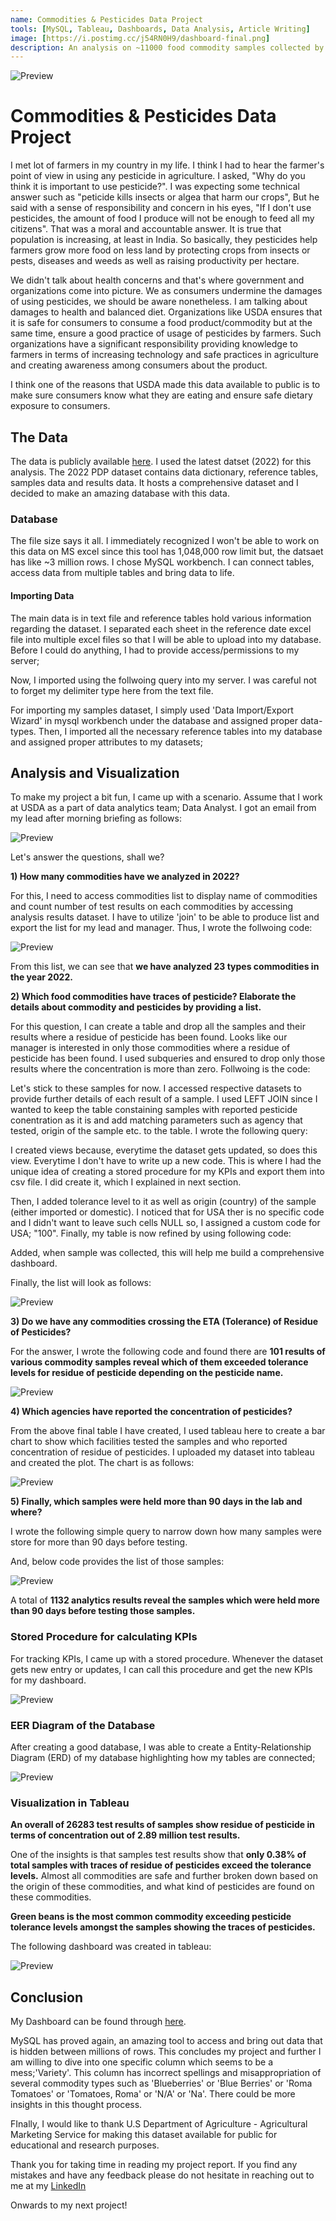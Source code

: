 ```yaml
---
name: Commodities & Pesticides Data Project 
tools: [MySQL, Tableau, Dashboards, Data Analysis, Article Writing]
image: [https://i.postimg.cc/j54RN0H9/dashboard-final.png]
description: An analysis on ~11000 food commodity samples collected by USDA approved agencies to monitor the residue of pesticides concentration before the commoditiy reaches consumers. Analysed over 2 million test results of the samples, tracking key parameters such as origin, pesticide tolerance levels etc.
---
```


![Preview](https://i.postimg.cc/SKtvvZys/9807.jpg)

# Commodities & Pesticides Data Project

I met lot of farmers in my country in my life. I think I had to hear the farmer's point of view in using any pesticide in agriculture. I asked, "Why do you think it is important to use pesticide?". I was expecting some technical answer such as "peticide kills insects or algea that harm our crops", But he said with a sense of responsibility and concern in his eyes, "If I don't use pesticides, the amount of food I produce will not be enough to feed all my citizens". That was a moral and accountable answer. It is true that population is increasing, at least in India. So basically, they pesticides help farmers grow more food on less land by protecting crops from insects or pests, diseases and weeds as well as raising productivity per hectare. 

We didn't talk about health concerns and that's where government and organizations come into picture. We as consumers undermine the damages of using pesticides, we should be aware nonetheless. I am talking about damages to health and balanced diet. Organizations like USDA ensures that it is safe for consumers to consume a food product/commodity but at the same time, ensure a good practice of usage of pesticides by farmers. Such organizations have a significant responsibility providing knowledge to farmers in terms of increasing technology and safe practices in agriculture and creating awareness among consumers about the product. 

I think one of the reasons that USDA made this data available to public is to make sure consumers know what they are eating and ensure safe dietary exposure to consumers.

## The Data
The data is publicly available [here](https://www.ams.usda.gov/datasets/pdp/pdpdata). I used the latest datset (2022) for this analysis. The 2022 PDP dataset contains data dictionary, reference tables, samples data and results data. It hosts a comprehensive dataset and I decided to make an amazing database with this data.

### Database
The file size says it all. I immediately recognized I won't be able to work on this data on MS excel since this tool has 1,048,000 row limit but, the datsaet has like ~3 million rows. I chose MySQL workbench. I can connect tables, access data from multiple tables and bring data to life.

#### Importing Data
The main data is in text file and reference tables hold various information regarding the dataset. I separated each sheet in the reference date excel file into multiple excel files so that I will be able to upload into my database. Before I could do anything, I had to provide access/permissions to my server;

<script src="https://gist.github.com/Krishna1594/ea5f26be3019b4bf9e0f3ad1596c3029.js"></script>

Now, I imported using the follwoing query into my server. I was careful not to forget my delimiter type here from the text file.

<script src="https://gist.github.com/Krishna1594/d2562882be94e7e25ba17199ac2f75a5.js"></script>

For importing my samples dataset, I simply used 'Data Import/Export Wizard' in mysql workbench under the database and assigned proper data-types. Then, I imported all the necessary reference tables into my database and assigned proper attributes to my datasets;

<script src="https://gist.github.com/Krishna1594/079898afb0f791d8d48714ff9a95dfac.js"></script>


## Analysis and Visualization

To make my project a bit fun, I came up with a scenario. Assume that I work at USDA as a part of data analytics team; Data Analyst. I got an email from my lead after morning briefing as follows:

![Preview](https://i.postimg.cc/c1mdSdj2/email-usda.png)

Let's answer the questions, shall we?

**1) How many commodities have we analyzed in 2022?**

   For this, I need to access commodities list to display name of commodities and count number of test results on each commodities by accessing analysis results dataset. I have to utilize 'join' to be able to produce list and export the list for my lead
   and manager. Thus, I wrote the follwoing code:
   
   <script src="https://gist.github.com/Krishna1594/c40fac7ee4b2c7ff61250e7c72b01d35.js"></script>

   ![Preview](https://i.postimg.cc/Vs4VVhTB/list-of-commods.png)

   From this list, we can see that **we have analyzed 23 types commodities in the year 2022.**

**2) Which food commodities have traces of pesticide? Elaborate the details about commodity and pesticides by providing a list.**

   For this question, I can create a table and drop all the samples and their results where a residue of pesticide has been found. Looks like our manager is interested in only those commodities where a residue of pesticide has been found. I used subqueries and ensured to drop only those results where the concentration is more than zero. Follwoing is the code:

   <script src="https://gist.github.com/Krishna1594/c24ca039831f3ea4c684e01b33c9e639.js"></script>

   Let's stick to these samples for now. I accessed respective datasets to provide further details of each result of a sample. I used LEFT JOIN since I wanted to keep the table constaining samples with reported pesticide conentration as it is and add matching parameters such as agency that tested, origin of the sample etc. to the table. I wrote the following query:

   <script src="https://gist.github.com/Krishna1594/ba4ac4f76c67abde9e577e11bcbd8cb0.js"></script>

   I created views because, everytime the dataset gets updated, so does this view. Everytime I don't have to write up a new code. This is where I had the unique idea of creating a stored procedure for my KPIs and export them into csv file. I did create it, which I explained in next section.
   
   Then, I added tolerance level to it as well as origin (country) of the sample (either imported or domestic). I noticed that for USA ther is no specific code and I didn't want to leave such cells NULL so, I assigned a custom code for USA; "100". Finally, my table is now refined by using following code:

   <script src="https://gist.github.com/Krishna1594/9624d52d0571e78f48951d720a8108bc.js"></script>

   Added, when sample was collected, this will help me build a comprehensive dashboard.

   <script src="https://gist.github.com/Krishna1594/7eef946706a6e8d073fffa2d95ab6b24.js"></script>

   Finally, the list will look as follows:

   ![Preview](https://i.postimg.cc/Px9Y3c9y/dash-list.png)

   **3) Do we have any commodities crossing the ETA (Tolerance) of Residue of Pesticides?**
   
   For the answer, I wrote the following code and found there are **101 results of various commodity samples reveal which of them exceeded tolerance levels for residue of pesticide depending on the pesticide name.**

   <script src="https://gist.github.com/Krishna1594/715974c9a2c2fcc18dd2e7d6da806169.js"></script>

   ![Preview](https://i.postimg.cc/MGCqTmQH/EPAlimitscrossed.png)

**4) Which agencies have reported the concentration of pesticides?**

   From the above final table I have created, I used tableau here to create a bar chart to show which facilities tested the samples and who reported concentration of residue of pesticides. I uploaded my dataset into tableau and created the plot. The chart is as follows:

   ![Preview](https://i.postimg.cc/dt1ms2mG/samples-at-agency.png)

**5) Finally, which samples were held more than 90 days in the lab and where?**

   I wrote the following simple query to narrow down how many samples were store for more than 90 days before testing.

   <script src="https://gist.github.com/Krishna1594/fc5bd69b22c069a1a65403bfbbace79f.js"></script>

   And, below code provides the list of those samples:

   <script src="https://gist.github.com/Krishna1594/ab9e9c8692a21070b0ae36a06c14a7e3.js"></script>

   ![Preview](https://i.postimg.cc/FRG0t7LG/P90samples.png)

   A total of **1132 analytics results reveal the samples which were held more than 90 days before testing those samples.**

### Stored Procedure for calculating KPIs

For tracking KPIs, I came up with a stored procedure. Whenever the dataset gets new entry or updates, I can call this procedure and get the new KPIs for my dashboard.

<script src="https://gist.github.com/Krishna1594/9bcff2af75a9a40325866afb80247ead.js"></script>

![Preview](https://i.postimg.cc/Fz6p4XzP/KPIs.png)

### EER Diagram of the Database

After creating a good database, I was able to create a Entity-Relationship Diagram (ERD) of my database highlighting how my tables are connected;

![Preview](https://i.postimg.cc/VL0tZVQk/ERD-DB.png)

### Visualization in Tableau

**An overall of 26283 test results of samples show residue of pesticide in terms of concentration out of 2.89 million test results.**

One of the insights is that samples test results show that **only 0.38% of total samples with traces of residue of pesticides exceed the tolerance levels.** Almost all commodities are safe and further broken down based on the origin of these commodities, and what kind of pesticides are found on these commodities.

**Green beans is the most common commodity exceeding pesticide tolerance levels amongst the samples showing the traces of pesticides.**

The following dashboard was created in tableau:

![Preview](https://i.postimg.cc/j54RN0H9/dashboard-final.png)


## Conclusion

My Dashboard can be found through [here](https://public.tableau.com/app/profile/krishna.n.bharatula/viz/CommoditiesPesticidesData/Dashboard).

MySQL has proved again, an amazing tool to access and bring out data that is hidden between millions of rows. This concludes my project and further I am willing to dive into one specific column which seems to be a mess;'Variety'. This column has incorrect spellings and misappropriation of several commodity types such as 'Blueberries' or 'Blue Berries' or 'Roma Tomatoes' or 'Tomatoes, Roma' or 'N/A' or 'Na'. There could be more insights in this thought process. 

FInally, I would like to thank U.S Department of Agriculture - Agricultural Marketing Service for making this dataset available for public for educational and research purposes. 

Thank you for taking time in reading my project report. If you find any mistakes and have any feedback please do not hesitate in reaching out to me at my [LinkedIn](https://www.linkedin.com/in/krishna-nischal-bharatula/)

Onwards to my next project!



